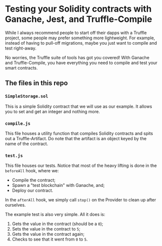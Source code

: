 # Testing your Solidity contracts with Ganache, Jest, and Truffle-Compile

While I always recommend people to start off their dapps with a Truffle project, some people may prefer something more lightweight. For example, instead of having to pull-off migrations, maybe you just want to compile and test right-away.

No worries, the Truffle suite of tools has got you covered! With Ganache and Truffle-Compile, you have everything you need to compile and test your smart contracts.

## The files in this repo

### `SimpleStorage.sol`

This is a simple Solidity contract that we will use as our example. It allows you to set and get an integer and nothing more.

### `compile.js`

This file houses a utility function that compiles Solidity contracts and spits out a Truffle-Artifact. Do note that the artifact is an object keyed by the name of the contract.

### `test.js`

This file houses our tests. Notice that most of the heavy lifting is done in the `beforeAll` hook, where we:

- Compile the contract;
- Spawn a "test blockchain" with Ganache, and;
- Deploy our contract.

In the `afterAll` hook, we simply call `stop()` on the Provider to clean up after ourselves.

The example test is also very simple. All it does is:

1. Gets the value in the contract (should be a `0`);
2. Sets the value in the contract to `5`;
3. Gets the value in the contract again;
4. Checks to see that it went from `0` to `5`.